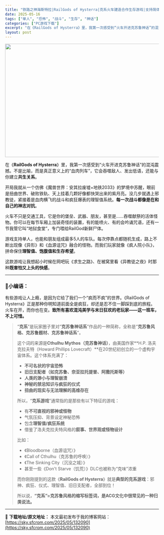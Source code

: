 ```yaml
---
title: "铁路之神海斯特拉|RailGods of Hysterra|克系火车建造合作生存游戏|支持简体中文"
date: 2025-05-16
tags: ["单人", "恐怖", "战斗", "生存", "神话"]
categories: ["PC游戏下载"]
excerpt: "在《RailGods of Hysterra》里，我第一次感受到“火车开进克苏鲁神话”的混沌震撼。不是比喻，而是真正意义上的“血肉列车”，它会吞噬敌人、发出低语，还能与你建立共生关系。 开局我就从一个仿佛《魔兽世界：安其拉废墟+地铁2033》的梦境中苏醒，眼前是扭曲世界、破败铁轨、天上挂着几颗好像都&hellip;"
layout: post
---
```


<img class="aligncenter size-full wp-image-132091" src="https://sky.sfcrom.com/wp-content/uploads/2025/05/2025051606190324.webp" alt="" width="660" height="370" />
<p class="" data-start="198" data-end="298">在《<strong data-start="200" data-end="224">RailGods of Hysterra</strong>》里，我第一次感受到“火车开进克苏鲁神话”的混沌震撼。不是比喻，而是真正意义上的“血肉列车”，它会吞噬敌人、发出低语，还能与你建立<strong data-start="289" data-end="297">共生关系</strong>。</p>
<p class="" data-start="300" data-end="421">开局我就从一个仿佛《魔兽世界：安其拉废墟+地铁2033》的梦境中苏醒，眼前是扭曲世界、破败铁轨、天上挂着几颗好像都快哭出来的紫月亮。没几步就遇上邪教徒，紧接着是血肉横飞的战斗和疯狂爆表的理智值系统。<strong data-start="399" data-end="420">每一次战斗都像是在和自己的神志对抗</strong>。</p>
<p class="" data-start="423" data-end="523">火车不只是交通工具，它是你的堡垒、武器、朋友，甚至是……吞噬献祭的活体怪物。你可以在每节车厢上加装奇怪的装置，有的能喷火、有的会吟诵咒语，还有一节我管它叫“地狱食堂”，专门喂给RailGod新鲜尸体。</p>
<p class="" data-start="525" data-end="618">游戏支持单人，也能和朋友组成最多5人的车队。每次停靠点都随机生成，路上不断出现像《异形》和《血源诅咒》融合的怪物。而我们玩家就像《疯人院小队》，拼命保住<strong data-start="601" data-end="617">理智值、饱腹值和生存希望</strong>。</p>
<p class="" data-start="620" data-end="671">这款游戏让我想起小时候在网吧玩《求生之路》、在被窝里看《异教徒之夜》时那种<strong data-start="657" data-end="670">既害怕又上头的快感</strong>。</p>


<hr class="" data-start="673" data-end="676" />

<h3 class="" data-start="678" data-end="690">🧠小编语：</h3>
<p class="" data-start="691" data-end="817">有些游戏让人上瘾，是因为它给了我们一个“疯而不疯”的世界。《RailGods of Hysterra》正是那种你明知道前面全是疯狂，却还是忍不住一脚踩到底的旅程。火车在开，而你也在变。<strong data-start="783" data-end="817">致所有喜欢混沌美学与末日狂欢的老玩家——这一班车，不上可惜。</strong></p>

<blockquote>
<p class="" data-start="0" data-end="63">“<strong data-start="1" data-end="7">克系</strong>”是玩家圈子里对“<strong data-start="16" data-end="26">克苏鲁神话系</strong>”作品的一种简称，全称是“<strong data-start="39" data-end="61">克苏鲁风格、克苏鲁题材、克苏鲁神话系</strong>”。</p>
<p class="" data-start="65" data-end="171">这个词的来源是<strong data-start="72" data-end="97">Cthulhu Mythos（克苏鲁神话）</strong>，由美国作家**H.P. 洛夫克拉夫特（Howard Phillips Lovecraft）**在20世纪初创立的一个虚构宇宙体系。这个体系充满了：</p>

<ul>
 	<li data-start="175" data-end="188"><strong data-start="175" data-end="188">不可名状的宇宙恐怖</strong></li>
 	<li data-start="191" data-end="219"><strong data-start="191" data-end="219">旧日支配者（如克苏鲁、奈亚拉托提普、阿撒托斯等）</strong></li>
 	<li data-start="222" data-end="236"><strong data-start="222" data-end="236">人类的渺小与理智崩溃</strong></li>
 	<li data-start="239" data-end="256"><strong data-start="239" data-end="256">神秘的禁忌知识与疯狂的仪式</strong></li>
 	<li data-start="259" data-end="278"><strong data-start="259" data-end="278">扭曲的现实与无法理解的高维存在</strong></li>
</ul>
<p class="" data-start="280" data-end="309">所以，“<strong data-start="284" data-end="292">克系游戏</strong>”通常指的是那些有以下特征的游戏：</p>

<ul>
 	<li data-start="313" data-end="328">有<strong data-start="314" data-end="328">不可直视的邪神或怪物</strong></li>
 	<li data-start="331" data-end="344">气氛压抑、背景设定神秘恐怖</li>
 	<li data-start="347" data-end="361">包含<strong data-start="349" data-end="361">理智值/疯狂系统</strong></li>
 	<li data-start="364" data-end="391">借鉴了洛夫克拉夫特风格的<strong data-start="376" data-end="391">叙事、世界观或怪物设计</strong></li>
</ul>
<p class="" data-start="393" data-end="396">比如：</p>

<ul>
 	<li data-start="399" data-end="417">《Bloodborne（血源诅咒）》</li>
 	<li data-start="420" data-end="445">《Call of Cthulhu（克苏鲁的呼唤）》</li>
 	<li data-start="448" data-end="472">《The Sinking City（沉没之城）》</li>
 	<li data-start="475" data-end="510">甚至一些《Don't Starve（饥荒）》DLC也被称为“克味”浓重</li>
</ul>
<p class="" data-start="512" data-end="585">而你刚刚提到的这款《<strong data-start="522" data-end="546">RailGods of Hysterra</strong>》就是<strong data-start="549" data-end="560">典型的克系游戏</strong>：邪神、疯狂、仪式、理智值、旧日支配者，全部到位！</p>
<p class="" data-start="587" data-end="630">所以说，<strong data-start="591" data-end="630" data-is-last-node="">“克系”=克苏鲁风格的缩写标签词，是ACG文化中很常见的一种归类说法。</strong></p>
</blockquote>

---
📖 **下载地址/原文地址：** 本文最初发布于我的博客网站：[https://sky.sfcrom.com/2025/05/132090](https://sky.sfcrom.com/2025/05/132090)
